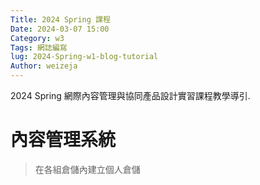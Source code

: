 ```yaml
---
Title: 2024 Spring 課程
Date: 2024-03-07 15:00
Category: w3
Tags: 網誌編寫
lug: 2024-Spring-w1-blog-tutorial
Author: weizeja
---
```


2024 Spring 網際內容管理與協同產品設計實習課程教學導引.

<!-- PELICAN_END_SUMMARY -->

# 內容管理系統
> 在各組倉儲內建立個人倉儲
